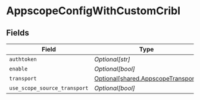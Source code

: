 # AppscopeConfigWithCustomCribl


## Fields

| Field                                                                              | Type                                                                               | Required                                                                           | Description                                                                        |
| ---------------------------------------------------------------------------------- | ---------------------------------------------------------------------------------- | ---------------------------------------------------------------------------------- | ---------------------------------------------------------------------------------- |
| `authtoken`                                                                        | *Optional[str]*                                                                    | :heavy_minus_sign:                                                                 | N/A                                                                                |
| `enable`                                                                           | *Optional[bool]*                                                                   | :heavy_minus_sign:                                                                 | N/A                                                                                |
| `transport`                                                                        | [Optional[shared.AppscopeTransport]](undefined/models/shared/appscopetransport.md) | :heavy_minus_sign:                                                                 | N/A                                                                                |
| `use_scope_source_transport`                                                       | *Optional[bool]*                                                                   | :heavy_minus_sign:                                                                 | N/A                                                                                |
